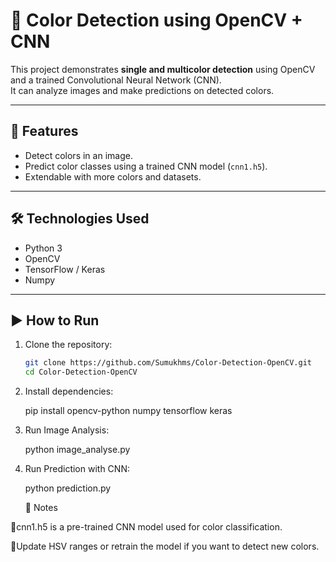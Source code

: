 # 🎨 Color Detection using OpenCV + CNN

This project demonstrates **single and multicolor detection** using OpenCV and a trained Convolutional Neural Network (CNN).  
It can analyze images and make predictions on detected colors.

---

## 🚀 Features

- Detect colors in an image.
- Predict color classes using a trained CNN model (`cnn1.h5`).
- Extendable with more colors and datasets.

---

## 🛠️ Technologies Used

- Python 3
- OpenCV
- TensorFlow / Keras
- Numpy

---

## ▶️ How to Run

1. Clone the repository:
   ```bash
   git clone https://github.com/Sumukhms/Color-Detection-OpenCV.git
   cd Color-Detection-OpenCV
   ```
2. Install dependencies:

   pip install opencv-python numpy tensorflow keras

3. Run Image Analysis:

   python image_analyse.py

4. Run Prediction with CNN:

   python prediction.py

   📌 Notes

🔹cnn1.h5 is a pre-trained CNN model used for color classification.

🔹Update HSV ranges or retrain the model if you want to detect new colors.





